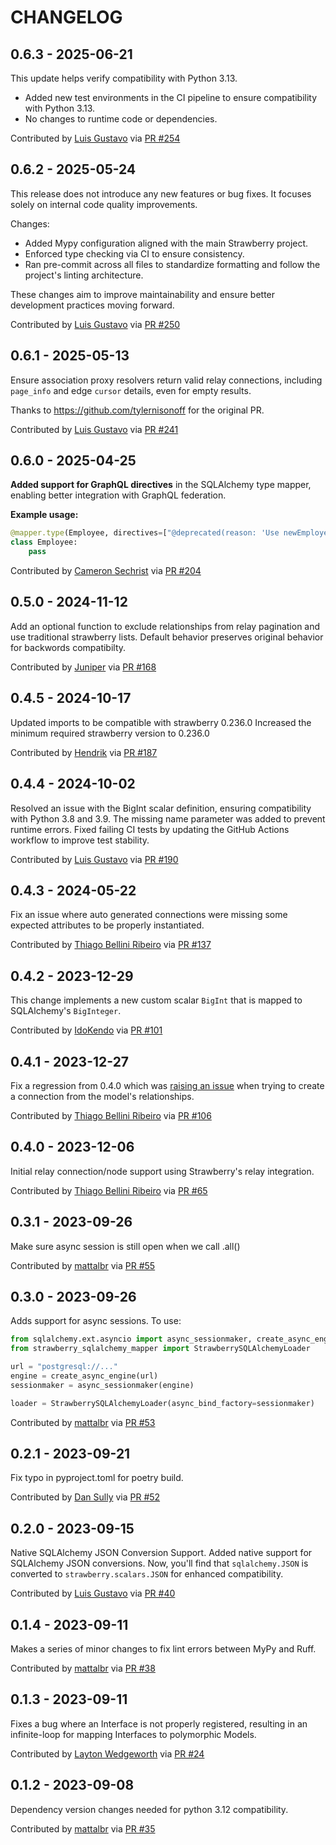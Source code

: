 CHANGELOG
=========

0.6.3 - 2025-06-21
------------------

This update helps verify compatibility with Python 3.13.

- Added new test environments in the CI pipeline to ensure compatibility with Python 3.13.
- No changes to runtime code or dependencies.

Contributed by [Luis Gustavo](https://github.com/Ckk3) via [PR #254](https://github.com/strawberry-graphql/strawberry-sqlalchemy/pull/254/)


0.6.2 - 2025-05-24
------------------

This release does not introduce any new features or bug fixes. It focuses solely on internal code quality improvements.

Changes:
- Added Mypy configuration aligned with the main Strawberry project.
- Enforced type checking via CI to ensure consistency.
- Ran pre-commit across all files to standardize formatting and follow the project's linting architecture.

These changes aim to improve maintainability and ensure better development practices moving forward.

Contributed by [Luis Gustavo](https://github.com/Ckk3) via [PR #250](https://github.com/strawberry-graphql/strawberry-sqlalchemy/pull/250/)


0.6.1 - 2025-05-13
------------------

Ensure association proxy resolvers return valid relay connections, including `page_info` and edge `cursor` details, even for empty results.

Thanks to https://github.com/tylernisonoff for the original PR.

Contributed by [Luis Gustavo](https://github.com/Ckk3) via [PR #241](https://github.com/strawberry-graphql/strawberry-sqlalchemy/pull/241/)


0.6.0 - 2025-04-25
------------------

**Added support for GraphQL directives** in the SQLAlchemy type mapper, enabling better integration with GraphQL federation.

**Example usage:**
```python
@mapper.type(Employee, directives=["@deprecated(reason: 'Use newEmployee instead')"])
class Employee:
    pass
```

Contributed by [Cameron Sechrist](https://github.com/csechrist) via [PR #204](https://github.com/strawberry-graphql/strawberry-sqlalchemy/pull/204/)


0.5.0 - 2024-11-12
------------------

Add an optional function to exclude relationships from relay pagination and use traditional strawberry lists.
Default behavior preserves original behavior for backwords compatibilty.

Contributed by [Juniper](https://github.com/fruitymedley) via [PR #168](https://github.com/strawberry-graphql/strawberry-sqlalchemy/pull/168/)


0.4.5 - 2024-10-17
------------------

Updated imports to be compatible with strawberry 0.236.0
Increased the minimum required strawberry version to 0.236.0

Contributed by [Hendrik](https://github.com/novag) via [PR #187](https://github.com/strawberry-graphql/strawberry-sqlalchemy/pull/187/)


0.4.4 - 2024-10-02
------------------

Resolved an issue with the BigInt scalar definition, ensuring compatibility with Python 3.8 and 3.9. The missing name parameter was added to prevent runtime errors.
Fixed failing CI tests by updating the GitHub Actions workflow to improve test stability.

Contributed by [Luis Gustavo](https://github.com/Ckk3) via [PR #190](https://github.com/strawberry-graphql/strawberry-sqlalchemy/pull/190/)


0.4.3 - 2024-05-22
------------------

Fix an issue where auto generated connections were missing some expected
attributes to be properly instantiated.

Contributed by [Thiago Bellini Ribeiro](https://github.com/bellini666) via [PR #137](https://github.com/strawberry-graphql/strawberry-sqlalchemy/pull/137/)


0.4.2 - 2023-12-29
------------------

This change implements a new custom scalar `BigInt` that is mapped to SQLAlchemy's `BigInteger`.

Contributed by [IdoKendo](https://github.com/IdoKendo) via [PR #101](https://github.com/strawberry-graphql/strawberry-sqlalchemy/pull/101/)


0.4.1 - 2023-12-27
------------------

Fix a regression from 0.4.0 which was [raising an issue](https://github.com/strawberry-graphql/strawberry-sqlalchemy/issues/97)
when trying to create a connection from the model's relationships.

Contributed by [Thiago Bellini Ribeiro](https://github.com/bellini666) via [PR #106](https://github.com/strawberry-graphql/strawberry-sqlalchemy/pull/106/)


0.4.0 - 2023-12-06
------------------

Initial relay connection/node support using Strawberry's relay integration.

Contributed by [Thiago Bellini Ribeiro](https://github.com/bellini666) via [PR #65](https://github.com/strawberry-graphql/strawberry-sqlalchemy/pull/65/)


0.3.1 - 2023-09-26
------------------

Make sure async session is still open when we call .all()

Contributed by [mattalbr](https://github.com/mattalbr) via [PR #55](https://github.com/strawberry-graphql/strawberry-sqlalchemy/pull/55/)


0.3.0 - 2023-09-26
------------------

Adds support for async sessions. To use:

```python
from sqlalchemy.ext.asyncio import async_sessionmaker, create_async_engine
from strawberry_sqlalchemy_mapper import StrawberrySQLAlchemyLoader

url = "postgresql://..."
engine = create_async_engine(url)
sessionmaker = async_sessionmaker(engine)

loader = StrawberrySQLAlchemyLoader(async_bind_factory=sessionmaker)
```

Contributed by [mattalbr](https://github.com/mattalbr) via [PR #53](https://github.com/strawberry-graphql/strawberry-sqlalchemy/pull/53/)


0.2.1 - 2023-09-21
------------------

Fix typo in pyproject.toml for poetry build.

Contributed by [Dan Sully](https://github.com/dsully) via [PR #52](https://github.com/strawberry-graphql/strawberry-sqlalchemy/pull/52/)


0.2.0 - 2023-09-15
------------------

Native SQLAlchemy JSON Conversion Support. Added native support for SQLAlchemy JSON conversions. Now, you'll find that `sqlalchemy.JSON` is converted to `strawberry.scalars.JSON` for enhanced compatibility.

Contributed by [Luis Gustavo](https://github.com/Ckk3) via [PR #40](https://github.com/strawberry-graphql/strawberry-sqlalchemy/pull/40/)


0.1.4 - 2023-09-11
------------------

Makes a series of minor changes to fix lint errors between MyPy and Ruff.

Contributed by [mattalbr](https://github.com/mattalbr) via [PR #38](https://github.com/strawberry-graphql/strawberry-sqlalchemy/pull/38/)


0.1.3 - 2023-09-11
------------------

Fixes a bug where an Interface is not properly registered, resulting in an infinite-loop for mapping Interfaces to polymorphic Models.

Contributed by [Layton Wedgeworth](https://github.com/asimov-layton) via [PR #24](https://github.com/strawberry-graphql/strawberry-sqlalchemy/pull/24/)


0.1.2 - 2023-09-08
------------------

Dependency version changes needed for python 3.12 compatibility.

Contributed by [mattalbr](https://github.com/mattalbr) via [PR #35](https://github.com/strawberry-graphql/strawberry-sqlalchemy/pull/35/)
